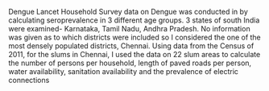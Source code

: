 Dengue 
Lancet Household Survey data on Dengue was conducted in 
by calculating seroprevalence in 3 different age groups. 3 states of south India were examined- Karnataka, Tamil Nadu, Andhra Pradesh. No information was given as to which districts were included so I considered the one of the most densely populated districts, Chennai. 
Using data from the Census of 2011, for the slums in Chennai, I used the data on 22 slum areas to calculate the number of persons per household, length of paved roads per person, water availability, sanitation availability and the prevalence of electric connections
